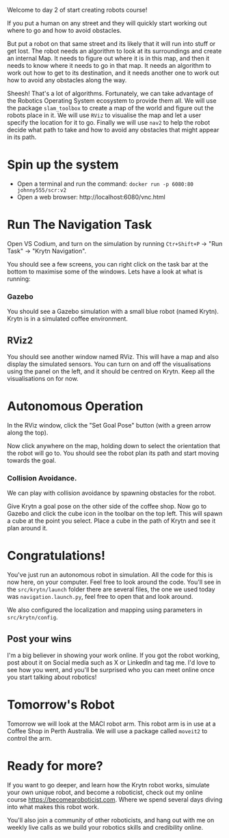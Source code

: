 Welcome to day 2 of start creating robots course! 

If you put a human on any street and they will quickly start working out where to go and how to avoid obstacles. 

But put a robot on that same street and its likely that it will run into stuff or get lost. The robot needs an algorithm to look at its surroundings and create an internal Map. It needs to figure out where it is in this map, and then it needs to know where it needs to go in that map. It needs an algorithm to work out how to get to its destination, and it needs another one to work out how to avoid any obstacles along the way. 

Sheesh! That's a lot of algorithms. Fortunately, we can take advantage of the Robotics Operating System ecosystem to provide them all. We will use the package `slam_toolbox` to create a map of the world and figure out the robots place in it. We will use `RViz` to visualise the map and let a user specify the location for it to go. Finally we will use `nav2` to help the robot decide what path to take and how to avoid any obstacles that might appear in its path. 


# Spin up the system 

- Open a terminal and run the command:  `docker run -p 6080:80 johnny555/scr:v2`
- Open a web browser: http://localhost:6080/vnc.html 


# Run The Navigation Task

Open VS Codium, and turn on the simulation by running `Ctr+Shift+P` -> "Run Task" -> "Krytn Navigation".


You should see a few screens, you can right click on the task bar at the bottom to maximise some of the windows. Lets have a look at what is running: 

### Gazebo

You should see a Gazebo simulation with a small blue robot (named Krytn). Krytn is in a simulated coffee environment. 

## RViz2 

You should see another window named RViz. This will have a map and also display the simulated sensors. You can turn on and off the visualisations using the panel on the left, and it should be centred on Krytn. Keep all the visualisations on for now. 


# Autonomous Operation 

In the RViz window, click the "Set Goal Pose" button (with a green arrow along the top). 

Now click anywhere on the map, holding down to select the orientation that the robot will go to. You should see the robot plan its path and start moving towards the goal. 


### Collision Avoidance. 

We can play with collision avoidance by spawning obstacles for the robot. 

Give Krytn a goal pose on the other side of the coffee shop. Now go to Gazebo and click the cube icon in the toolbar on the top left. This will spawn a cube at the point you select. Place a cube in the path of Krytn and see it plan around it. 


# Congratulations! 

You've just run an autonomous robot in simulation. All the code for this is now here, on your computer. Feel free to look around the code. You'll see in the `src/krytn/launch` folder there are several files, the one we used today was `navigation.launch.py`, feel free to open that and look around. 

We also configured the localization and mapping using parameters in `src/krytn/config`. 

## Post your wins 

I'm a big believer in showing your work online. If you got the robot working, post about it on Social media such as X or LinkedIn and tag me. I'd love to see how you went, and you'll be surprised who you can meet online once you start talking about robotics! 

# Tomorrow's Robot

Tomorrow we will look at the MACI robot arm. This robot arm is in use at a Coffee Shop in Perth Australia. We will use a package called `moveit2` to control the arm. 

# Ready for more? 

If you want to go deeper, and learn how the Krytn robot works, simulate your own unique robot, and become a roboticist, check out my online course https://becomearoboticist.com. Where we spend several days diving into what makes this robot work. 

You'll also join a community of other roboticists, and hang out with me on weekly live calls as we build your robotics skills and credibility online. 